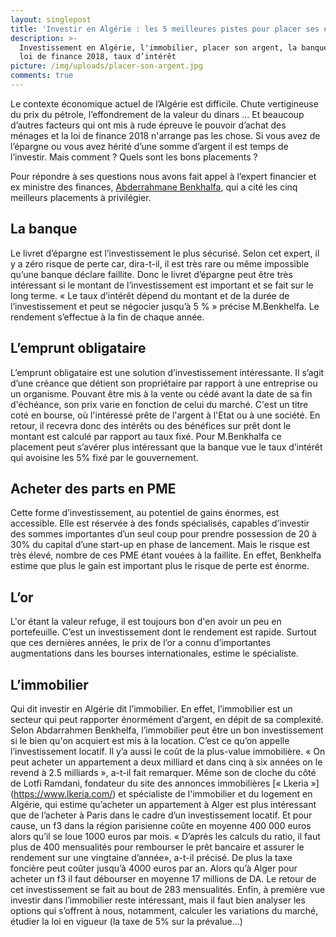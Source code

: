 ```yaml
---
layout: singlepost
title: 'Investir en Algérie : les 5 meilleures pistes pour placer ses économies'
description: >-
  Investissement en Algérie, l'immobilier, placer son argent, la banque, l'or,
  loi de finance 2018, taux d’intérêt 
picture: /img/uploads/placer-son-argent.jpg
comments: true
---
```

Le contexte économique actuel de l’Algérie est difficile. Chute vertigineuse du prix  du pétrole, l’effondrement de la valeur du dinars … Et beaucoup d’autres facteurs qui ont mis à rude épreuve le pouvoir d’achat des ménages et la loi de finance 2018 n'arrange pas les chose. Si vous avez de l’épargne ou  vous avez hérité d’une somme d’argent il est temps de l’investir. Mais comment ? Quels sont les bons placements ?

Pour répondre à ses questions nous avons fait appel à l’expert financier et ex ministre des finances, [Abderrahmane Benkhalfa](https://fr.wikipedia.org/wiki/Abderrahmane_Benkhalfa), qui a cité les cinq meilleurs placements à privilégier.



## La banque



Le livret d’épargne est l’investissement le plus sécurisé. Selon cet expert, il y a zéro risque de perte  car, dira-t-il, il est très rare ou même impossible qu’une banque déclare faillite. Donc le livret d’épargne peut être très intéressant si le montant de l’investissement est important et se fait sur le long terme. «  Le taux d’intérêt dépend du montant et de la durée de l’investissement et peut  se négocier jusqu’à  5 %  » précise M.Benkhelfa. Le rendement s’effectue à la fin de chaque année.



## L’emprunt obligataire



L’emprunt obligataire est une solution d’investissement intéressante. Il s’agit  d’une créance que détient son propriétaire par rapport à une entreprise ou un organisme. Pouvant être mis à la vente ou cédé avant la date de sa fin d'échéance, son prix varie en fonction de celui du marché. C'est un titre coté en bourse, où l'intéressé prête de l'argent à l'Etat ou à une société. En retour, il recevra donc des intérêts ou des bénéfices sur prêt dont le montant est calculé par rapport au taux fixé. Pour M.Benkhalfa ce placement peut s’avérer  plus intéressant que la banque vue le taux d’intérêt qui avoisine les 5% fixé par le gouvernement.



## Acheter des parts en PME



Cette forme d’investissement, au potentiel de gains énormes, est accessible. Elle est réservée à des fonds spécialisés, capables d’investir des sommes importantes d’un seul coup pour prendre possession de 20 à 30% du capital d’une start-up en phase de lancement. Mais le risque est très élevé, nombre de ces PME étant vouées à la faillite. En effet, Benkhelfa estime que plus le  gain est important plus le risque de perte est énorme.



## L’or



L'or étant la valeur refuge, il est toujours bon d'en avoir un peu en portefeuille.  C’est un investissement dont le rendement est rapide.  Surtout que ces dernières années, le prix de l’or a connu d’importantes augmentations dans les bourses internationales, estime le spécialiste.



## L’immobilier



Qui dit investir en Algérie dit l’immobilier. En effet, l’immobilier est un secteur qui peut rapporter énormément d’argent, en dépit de sa complexité. Selon Abdarrahmen Benkhelfa, l’immobilier peut être un bon investissement si le bien qu'on acquiert est  mis à la location. C’est ce qu’on appelle l’investissement locatif.  Il y’a aussi le coût de la plus-value immobilière. « On peut acheter un appartement a deux milliard et dans cinq à six  années on le revend à 2.5 milliards », a-t-il fait remarquer.   Même son de cloche du côté de Lotfi Ramdani, fondateur du site des annonces immobilières [« Lkeria »] (https://www.lkeria.com/) et spécialiste de l'immobilier et du logement en Algérie, qui estime qu’acheter un appartement  à Alger est plus intéressant que de l’acheter à Paris dans le cadre d’un investissement locatif. Et pour cause, un f3 dans la région parisienne coûte en moyenne 400 000 euros alors qu’il se loue 1000 euros par mois. «  D’après les calculs du ratio, il faut plus de 400 mensualités pour rembourser le prêt bancaire et  assurer le rendement sur une vingtaine d’année», a-t-il précisé. De plus  la taxe foncière peut coûter jusqu’à 4000 euros par an.  Alors qu’à Alger pour acheter un f3 il faut débourser en moyenne 17 millions de DA. Le retour de cet investissement se fait au bout de 283 mensualités. Enfin, à première vue investir dans l’immobilier reste intéressant, mais il faut bien analyser les options qui s’offrent à nous, notamment, calculer les variations du marché, étudier la loi en vigueur (la taxe de 5% sur la prévalue…)
